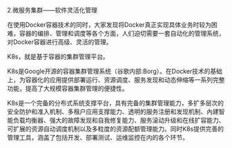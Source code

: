 2.微服务集群——软件灵活化管理

在使用Docker容器技术的同时，大家发现将Docker真正实现具体业务时较为困难，容器的编排、管理和调度等各个方面，人们迫切需要一套自动化的管理系统，对Docker容器进行高级、灵活的管理。

K8s，就是基于容器的集群管理平台。

K8s是Google开源的容器集群管理系统（谷歌内部:Borg）。在Docker技术的基础上，为容器化的应用提供部署运行、资源调度、服务发现和动态伸缩等一系列完整功能，提高了大规模容器集群管理的便捷性。

K8s是一个完备的分布式系统支撑平台，具有完备的集群管理能力，多扩多层次的安全防护和准入机制、多租户应用支撑能力、透明的服务注册和发现机制、內建智能负载均衡器、强大的故障发现和自我修复能力、服务滚动升级和在线扩容能力、可扩展的资源自动调度机制以及多粒度的资源配额管理能力。同时K8s提供完善的管理工具，涵盖了包括开发、部署测试、运维监控在内的各个环节。

